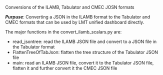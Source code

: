 Conversions of the ILAMB, Tabulator and CMEC JOSN formats

***Purpuse***: Converting a JSON in the ILAMB format to the Tabulator and CMEC formats that can be used by 
LMT unified dashboard directly.

The major functions in the convert_ilamb_scalars.py are:

 - read_jsontree: read the ILAMB JSON file and convert to a JSON file in the Tabulator format
 - FlattenTreeOfTabJson: flatten the tree structure of the Tabulator JSON file
 - main: read an ILAMB JSON file, convert it to the Tabulator JSON file, flatten it and further 
         convert it the CMEC JSON file

